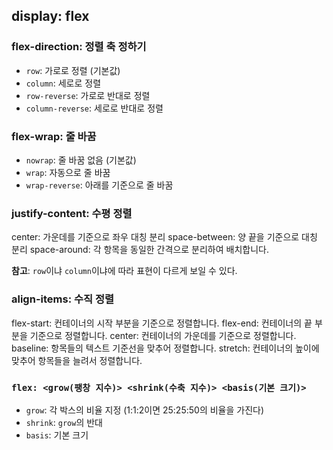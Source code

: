 ## display: flex

### flex-direction: 정렬 축 정하기

- `row`: 가로로 정렬 (기본값)
- `column`: 세로로 정렬
- `row-reverse`: 가로로 반대로 정렬
- `column-reverse`: 세로로 반대로 정렬

### flex-wrap: 줄 바꿈

- `nowrap`: 줄 바꿈 없음 (기본값)
- `wrap`: 자동으로 줄 바꿈
- `wrap-reverse`: 아래를 기준으로 줄 바꿈

### justify-content: 수평 정렬

center: 가운데를 기준으로 좌우 대칭 분리
space-between: 양 끝을 기준으로 대칭 분리
space-around: 각 항목을 동일한 간격으로 분리하여 배치합니다.

**참고**: `row`이냐 `column`이냐에 따라 표현이 다르게 보일 수 있다.

### align-items: 수직 정렬

flex-start: 컨테이너의 시작 부분을 기준으로 정렬합니다.
flex-end: 컨테이너의 끝 부분을 기준으로 정렬합니다.
center: 컨테이너의 가운데를 기준으로 정렬합니다.
baseline: 항목들의 텍스트 기준선을 맞추어 정렬합니다.
stretch: 컨테이너의 높이에 맞추어 항목들을 늘려서 정렬합니다.

### `flex: <grow(팽창 지수)> <shrink(수축 지수)> <basis(기본 크기)>`

- `grow`: 각 박스의 비율 지정 (1:1:2이면 25:25:50의 비율을 가진다)
- `shrink`: `grow`의 반대
- `basis`: 기본 크기
